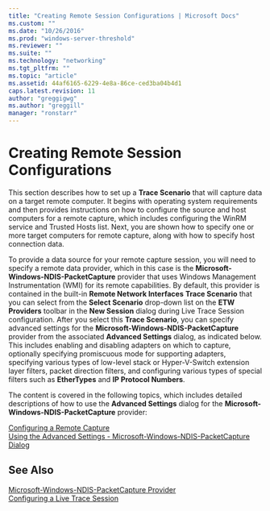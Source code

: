 ```yaml
---
title: "Creating Remote Session Configurations | Microsoft Docs"
ms.custom: ""
ms.date: "10/26/2016"
ms.prod: "windows-server-threshold"
ms.reviewer: ""
ms.suite: ""
ms.technology: "networking"
ms.tgt_pltfrm: ""
ms.topic: "article"
ms.assetid: 44af6165-6229-4e8a-86ce-ced3ba04b4d1
caps.latest.revision: 11
author: "greggigwg"
ms.author: "greggill"
manager: "ronstarr"
---
```


# Creating Remote Session Configurations

This section describes how to set up a **Trace Scenario** that will capture data on a target remote computer. It begins with operating system requirements and then provides instructions on how to configure the source and host computers for a remote capture, which includes configuring the WinRM service and Trusted Hosts list.   Next, you are shown how to specify one or more target computers for remote capture, along with how to specify host connection data.  
  
 To provide a data source for your remote capture session, you will need to specify a remote data provider, which in this case is the **Microsoft-Windows-NDIS-PacketCapture** provider that uses Windows Management Instrumentation (WMI) for its remote capabilities. By default, this provider is contained in the built-in **Remote Network Interfaces** **Trace Scenario** that you can select from the **Select Scenario** drop-down list on the **ETW Providers** toolbar in the **New Session** dialog during Live Trace Session configuration. After you select this **Trace Scenario**, you can specify advanced settings for the **Microsoft-Windows-NDIS-PacketCapture** provider from the associated **Advanced Settings** dialog, as indicated below. This includes enabling and disabling adapters on which to capture, optionally specifying promiscuous mode for supporting adapters, specifying various types of low-level stack or Hyper-V-Switch extension layer filters, packet direction filters, and configuring various types of special filters such as **EtherTypes** and **IP Protocol Numbers**.  
  
 The content is covered in the following topics, which includes detailed descriptions of how to use the **Advanced Settings** dialog for the **Microsoft-Windows-NDIS-PacketCapture** provider:  
  
 [Configuring a Remote Capture](configuring-a-remote-capture.md)   
 [Using the Advanced Settings - Microsoft-Windows-NDIS-PacketCapture Dialog](using-the-advanced-settings-microsoft-windows-ndis-packetcapture-dialog.md)  
  
## See Also  

[Microsoft-Windows-NDIS-PacketCapture Provider](microsoft-windows-ndis-packetcapture-provider.md)   
[Configuring a Live Trace Session](configuring-a-live-trace-session.md)